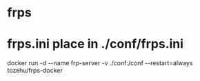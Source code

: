 # frps

# frps.ini place in ./conf/frps.ini
docker run -d --name frp-server -v ./conf:/conf --restart=always tozehu/frps-docker
